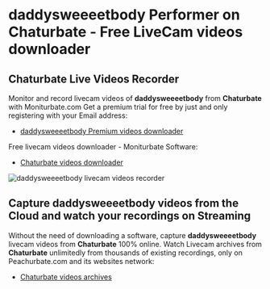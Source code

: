 # daddysweeeetbody Performer on Chaturbate - Free LiveCam videos downloader

## Chaturbate Live Videos Recorder

Monitor and record livecam videos of **daddysweeeetbody** from **Chaturbate** with Moniturbate.com
Get a premium trial for free by just and only registering with your Email address:
* [daddysweeeetbody Premium videos downloader](https://moniturbate.com/request-demo-licence-key.html)

Free livecam videos downloader - Moniturbate Software:
* [Chaturbate videos downloader](https://moniturbate.com/moniturbate-download-software.html)

![daddysweeeetbody livecam videos recorder](https://peachurnet.com/templates/moniturbate-software.png)


## Capture daddysweeeetbody videos from the Cloud and watch your recordings on Streaming

Without the need of downloading a software, capture **daddysweeeetbody** livecam videos from **Chaturbate** 100% online.
Watch Livecam archives from **Chaturbate** unlimitedly from thousands of existing recordings, only on Peachurbate.com and its websites network:
* [Chaturbate videos archives](https://peachurnet.com/)
